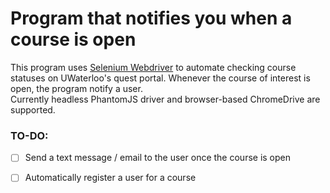 # Program that notifies you when a course is open 

This program uses [Selenium Webdriver]("https://www.seleniumhq.org/") to automate checking course statuses on UWaterloo's quest portal. Whenever the course of interest is open, the program notify a user.  
Currently headless PhantomJS driver and browser-based ChromeDrive are supported.  


### TO-DO:  
- [ ] Send a text message / email to the user once the course is open
- [ ] Automatically register a user for a course



